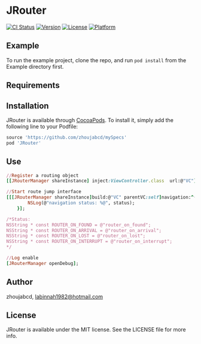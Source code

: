 # JRouter

[![CI Status](https://img.shields.io/travis/zhoujabcd/JRouter.svg?style=flat)](https://travis-ci.org/zhoujabcd/JRouter)
[![Version](https://img.shields.io/cocoapods/v/JRouter.svg?style=flat)](https://cocoapods.org/pods/JRouter)
[![License](https://img.shields.io/cocoapods/l/JRouter.svg?style=flat)](https://cocoapods.org/pods/JRouter)
[![Platform](https://img.shields.io/cocoapods/p/JRouter.svg?style=flat)](https://cocoapods.org/pods/JRouter)

## Example

To run the example project, clone the repo, and run `pod install` from the Example directory first.

## Requirements

## Installation

JRouter is available through [CocoaPods](https://cocoapods.org). To install
it, simply add the following line to your Podfile:

```ruby
source 'https://github.com/zhoujabcd/mySpecs'
pod 'JRouter'
```

## Use
```ruby
//Register a routing object
[[JRouterManager shareInstance] inject:ViewController.class  url:@"VC"];
```

```ruby
//Start route jump interface
[[[JRouterManager shareInstance]build:@"VC" parentVC:self]navigation:^(NSString* status, JRouterPostcard* action, NSError* e){
        NSLog(@"navigation status: %@", status);
    }];

/*Status:
NSString * const ROUTER_ON_FOUND = @"router_on_found";
NSString * const ROUTER_ON_ARRIVAL = @"router_on_arrival";
NSString * const ROUTER_ON_LOST = @"router_on_lost";
NSString * const ROUTER_ON_INTERRUPT = @"router_on_interrupt";
*/
```


```ruby
//Log enable
[JRouterManager openDebug];
```


## Author

zhoujabcd, labinnah1982@hotmail.com

## License

JRouter is available under the MIT license. See the LICENSE file for more info.
